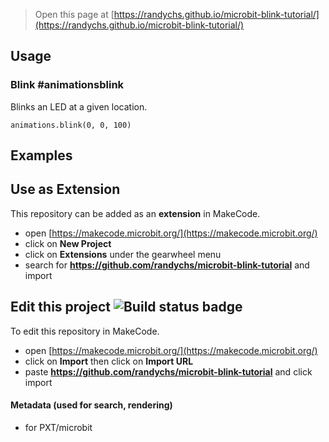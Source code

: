 
> Open this page at [https://randychs.github.io/microbit-blink-tutorial/](https://randychs.github.io/microbit-blink-tutorial/)

## Usage

### Blink #animationsblink

Blinks an LED at a given location.

```blocks
animations.blink(0, 0, 100)
```

## Examples

## Use as Extension

This repository can be added as an **extension** in MakeCode.

* open [https://makecode.microbit.org/](https://makecode.microbit.org/)
* click on **New Project**
* click on **Extensions** under the gearwheel menu
* search for **https://github.com/randychs/microbit-blink-tutorial** and import

## Edit this project ![Build status badge](https://github.com/randychs/microbit-blink-tutorial/workflows/MakeCode/badge.svg)

To edit this repository in MakeCode.

* open [https://makecode.microbit.org/](https://makecode.microbit.org/)
* click on **Import** then click on **Import URL**
* paste **https://github.com/randychs/microbit-blink-tutorial** and click import

#### Metadata (used for search, rendering)

* for PXT/microbit
<script src="https://makecode.com/gh-pages-embed.js"></script><script>makeCodeRender("{{ site.makecode.home_url }}", "{{ site.github.owner_name }}/{{ site.github.repository_name }}");</script>

